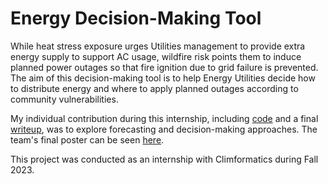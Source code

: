 # Energy Decision-Making Tool

While heat stress exposure urges Utilities management to provide extra energy supply to support AC usage, wildfire risk points them to induce planned power outages so that fire ignition due to grid failure is prevented. The aim of this decision-making tool is to help Energy Utilities decide how to distribute energy and where to apply planned outages according to community vulnerabilities.

My individual contribution during this internship, including [code]() and a final [writeup](), was to explore forecasting and decision-making approaches. The team's final poster can be seen [here](). 

This project was conducted as an internship with Climformatics during Fall 2023.


